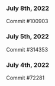 ### July 8th, 2022

Commit #100903

### July 5th, 2022

Commit #314353


### July 4th, 2022

Commit #72281
